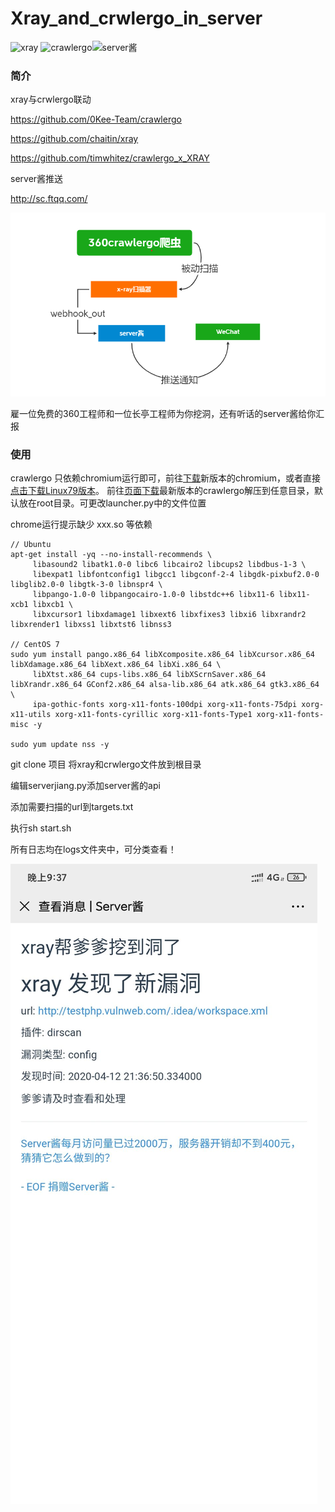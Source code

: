 # **Xray_and_crwlergo_in_server**

![xray](https://img.shields.io/badge/长亭-Xray-success.svg) ![crawlergo](https://img.shields.io/badge/360-crwlergo-yellowgreen.svg)![server酱](https://img.shields.io/badge/server酱-WeChat-blue.svg)

### **简介**

xray与crwlergo联动

https://github.com/0Kee-Team/crawlergo

https://github.com/chaitin/xray

https://github.com/timwhitez/crawlergo_x_XRAY

server酱推送

http://sc.ftqq.com/



<img src="images/Process.png" alt="proess"  />

雇一位免费的360工程师和一位长亭工程师为你挖洞，还有听话的server酱给你汇报



### **使用**

crawlergo 只依赖chromium运行即可，前往[下载](https://www.chromium.org/getting-involved/download-chromium)新版本的chromium，或者直接[点击下载Linux79版本](https://storage.googleapis.com/chromium-browser-snapshots/Linux_x64/706915/chrome-linux.zip)。
前往[页面下载](https://github.com/0Kee-Team/crawlergo/releases)最新版本的crawlergo解压到任意目录，默认放在root目录。可更改launcher.py中的文件位置


 chrome运行提示缺少 xxx.so 等依赖

  ```shell
  // Ubuntu
  apt-get install -yq --no-install-recommends \
       libasound2 libatk1.0-0 libc6 libcairo2 libcups2 libdbus-1-3 \
       libexpat1 libfontconfig1 libgcc1 libgconf-2-4 libgdk-pixbuf2.0-0 libglib2.0-0 libgtk-3-0 libnspr4 \
       libpango-1.0-0 libpangocairo-1.0-0 libstdc++6 libx11-6 libx11-xcb1 libxcb1 \
       libxcursor1 libxdamage1 libxext6 libxfixes3 libxi6 libxrandr2 libxrender1 libxss1 libxtst6 libnss3
       
  // CentOS 7
  sudo yum install pango.x86_64 libXcomposite.x86_64 libXcursor.x86_64 libXdamage.x86_64 libXext.x86_64 libXi.x86_64 \
       libXtst.x86_64 cups-libs.x86_64 libXScrnSaver.x86_64 libXrandr.x86_64 GConf2.x86_64 alsa-lib.x86_64 atk.x86_64 gtk3.x86_64 \
       ipa-gothic-fonts xorg-x11-fonts-100dpi xorg-x11-fonts-75dpi xorg-x11-utils xorg-x11-fonts-cyrillic xorg-x11-fonts-Type1 xorg-x11-fonts-misc -y
  
  sudo yum update nss -y
  ```



git clone 项目 将xray和crwlergo文件放到根目录

编辑serverjiang.py添加server酱的api

添加需要扫描的url到targets.txt

执行sh start.sh

 所有日志均在logs文件夹中，可分类查看！

![](images/demo.png)


